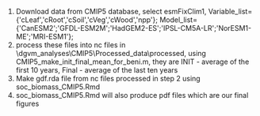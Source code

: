 1. Download data from CMIP5 database, select esmFixClim1, Variable_list={'cLeaf','cRoot','cSoil','cVeg','cWood','npp'}; Model_list={'CanESM2';'GFDL-ESM2M';'HadGEM2-ES';'IPSL-CM5A-LR';'NorESM1-ME';'MRI-ESM1'};
2. process these files into nc files in \dgvm_analyses\CMIP5\Processed_data\processed, using CMIP5_make_init_final_mean_for_beni.m, they are INIT - average of the first 10 years, Final - average of the last ten years
3. Make gdf.rda file from nc files processed in step 2 using soc_biomass_CMIP5.Rmd
4. soc_biomass_CMIP5.Rmd will also produce pdf files which are our final figures